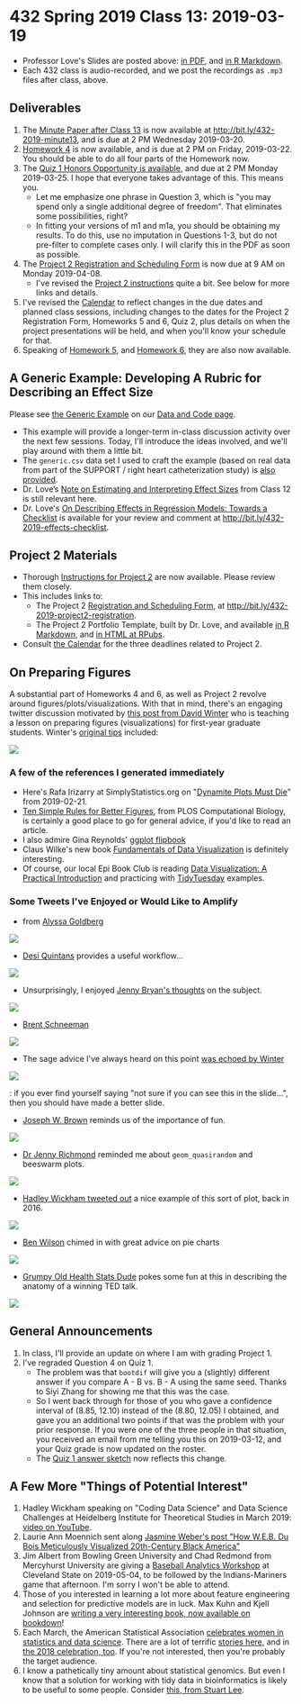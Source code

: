 # 432 Spring 2019 Class 13: 2019-03-19

- Professor Love's Slides are posted above: [in PDF](https://github.com/THOMASELOVE/2019-432/blob/master/slides/class13/432_2019_slides13.pdf), and [in R Markdown](https://github.com/THOMASELOVE/2019-432/blob/master/slides/class13/432_2019_slides13.Rmd). 
- Each 432 class is audio-recorded, and we post the recordings as `.mp3` files after class, above.

## Deliverables

1. The [Minute Paper after Class 13](http://bit.ly/432-2019-minute13) is now available at http://bit.ly/432-2019-minute13, and is due at 2 PM Wednesday 2019-03-20.
2. [Homework 4](https://github.com/THOMASELOVE/2019-432/tree/master/homework/homework4) is now available, and is due at 2 PM on Friday, 2019-03-22. You should be able to do all four parts of the Homework now.
3. The [Quiz 1 Honors Opportunity is available](https://github.com/THOMASELOVE/2019-432/blob/master/quizzes/quiz1_honors/README.md), and  due at 2 PM Monday 2019-03-25. I hope that everyone takes advantage of this. This means you.
    - Let me emphasize one phrase in Question 3, which is "you may spend only a single additional degree of freedom". That eliminates some possibilities, right?
    - In fitting your versions of m1 and m1a, you should be obtaining my results. To do this, use no imputation in Questions 1-3, but do not pre-filter to complete cases only. I will clarify this in the PDF as soon as possible.
4. The [Project 2 Registration and Scheduling Form](http://bit.ly/432-2019-project2-registration) is now due at 9 AM on Monday 2019-04-08. 
    - I've revised the [Project 2 instructions](https://github.com/THOMASELOVE/2019-432/tree/master/projects/project2) quite a bit. See below for more links and details.
5. I've revised the [Calendar](https://github.com/THOMASELOVE/2019-432/blob/master/calendar.md) to reflect changes in the due dates and planned class sessions, including changes to the dates for the Project 2 Registration Form, Homeworks 5 and 6, Quiz 2, plus details on when the project presentations will be held, and when you'll know your schedule for that.
6. Speaking of [Homework 5](https://github.com/THOMASELOVE/2019-432/tree/master/homework/homework5), and [Homework 6](https://github.com/THOMASELOVE/2019-432/tree/master/homework/homework6), they are also now available.

## A Generic Example: Developing A Rubric for Describing an Effect Size

Please see [the Generic Example](https://github.com/THOMASELOVE/2019-432/tree/master/data-and-code/generic_example) on our [Data and Code page](https://github.com/THOMASELOVE/2019-432/tree/master/data-and-code). 
- This example will provide a longer-term in-class discussion activity over the next few sessions. Today, I'll introduce the ideas involved, and we'll play around with them a little bit.
- The `generic.csv` data set I used to craft the example (based on real data from part of the SUPPORT / right heart catheterization study) is [also provided](https://github.com/THOMASELOVE/2019-432/blob/master/data-and-code/generic_example/data/generic.csv). 
- Dr. Love’s [Note on Estimating and Interpreting Effect Sizes](https://github.com/THOMASELOVE/2019-432/blob/master/slides/class12/class12note.pdf) from Class 12 is still relevant here.
- Dr. Love's [On Describing Effects in Regression Models: Towards a Checklist](http://bit.ly/432-2019-effects-checklist) is available for your review and comment at http://bit.ly/432-2019-effects-checklist.

## Project 2 Materials

- Thorough [Instructions for Project 2](https://github.com/THOMASELOVE/2019-432/tree/master/projects/project2) are now available. Please review them closely.
- This includes links to:
    - The Project 2 [Registration and Scheduling Form](http://bit.ly/432-2019-project2-registration), at http://bit.ly/432-2019-project2-registration.
    - The Project 2 Portfolio Template, built by Dr. Love, and available [in R Markdown](https://github.com/THOMASELOVE/2019-432/blob/master/projects/project2/project2-template-432-2019.Rmd), and [in HTML at RPubs](http://rpubs.com/TELOVE/project2-template-432-2019).
- Consult [the Calendar](https://github.com/THOMASELOVE/2019-432/blob/master/calendar.md) for the three deadlines related to Project 2.

## On Preparing Figures

A substantial part of Homeworks 4 and 6, as well as Project 2 revolve around figures/plots/visualizations. With that in mind, there's an engaging twitter discussion motivated by [this post from David Winter](https://twitter.com/TheAtavism/status/1104866769242513408) who is teaching a lesson on preparing figures (visualizations) for first-year graduate students. Winter's [original tips](https://twitter.com/TheAtavism/status/1104866769242513408) included:

![](https://github.com/THOMASELOVE/2019-432/blob/master/slides/class13/figures/winter1_tw.PNG)

### A few of the references I generated immediately

- Here's Rafa Irizarry at SimplyStatistics.org on "[Dynamite Plots Must Die](https://simplystatistics.org/2019/02/21/dynamite-plots-must-die/)" from 2019-02-21.
- [Ten Simple Rules for Better Figures](https://journals.plos.org/ploscompbiol/article?id=10.1371/journal.pcbi.1003833), from PLOS Computational Biology, is certainly a good place to go for general advice, if you'd like to read an article.
- I also admire Gina Reynolds' [ggplot flipbook](https://evamaerey.github.io/ggplot_flipbook/ggplot_flipbook_xaringan.html#1)
- Claus Wilke's new book [Fundamentals of Data Visualization](https://serialmentor.com/dataviz/) is definitely interesting.
- Of course, our local Epi Book Club is reading [Data Visualization: A Practical Introduction](http://socviz.co/) and practicing with [TidyTuesday](https://github.com/rfordatascience/tidytuesday) examples.

### Some Tweets I've Enjoyed or Would Like to Amplify

- from [Alyssa Goldberg](https://twitter.com/WireMonkey/status/1105113772119769088) 

![](https://github.com/THOMASELOVE/2019-432/blob/master/slides/class13/figures/alyssa-tw.PNG)

- [Desi Quintans](https://twitter.com/eco_desi/status/1104897902487334912) provides a useful workflow...

![](https://github.com/THOMASELOVE/2019-432/blob/master/slides/class13/figures/desi_tw.PNG)

- Unsurprisingly, I enjoyed [Jenny Bryan's thoughts](https://twitter.com/jennybryan/status/1104885181570211840) on the subject.

![](https://github.com/THOMASELOVE/2019-432/blob/master/slides/class13/figures/jennybryan-tw.PNG)

- [Brent Schneeman](https://twitter.com/schnee/status/1104913743023144960)

![](https://github.com/THOMASELOVE/2019-432/blob/master/slides/class13/figures/brent_tw.PNG)

- The sage advice I've always heard on this point [was echoed by Winter](https://twitter.com/TheAtavism/status/1104925150053453824)

![](https://github.com/THOMASELOVE/2019-432/blob/master/slides/class13/figures/winter2_tw.PNG)

: if you ever find yourself saying "not sure if you can see this in the slide...", then you should have made a better slide.

- [Joseph W. Brown](https://twitter.com/j0sephwb/status/1104885917880217601) reminds us of the importance of fun.

![](https://github.com/THOMASELOVE/2019-432/blob/master/slides/class13/figures/joseph_tw.PNG)

- [Dr Jenny Richmond](https://twitter.com/JenRichmondPhD/status/1104979375152222208) reminded me about `geom_quasirandom` and beeswarm plots.

![](https://github.com/THOMASELOVE/2019-432/blob/master/slides/class13/figures/drjenny-tw.PNG)

- [Hadley Wickham tweeted out](https://twitter.com/hadleywickham/status/765893450172473344) a nice example of this sort of plot, back in 2016.

![](https://github.com/THOMASELOVE/2019-432/blob/master/slides/class13/figures/hadley_quasirandom_tw.PNG)

- [Ben Wilson](https://twitter.com/N_BenWilson_Z/status/1104896184336826368) chimed in with great advice on pie charts

![](https://github.com/THOMASELOVE/2019-432/blob/master/slides/class13/figures/ben_tw.PNG)

- [Grumpy Old Health Stats Dude](https://twitter.com/healthstatsdude/status/1105126175557353472) pokes some fun at this in describing the anatomy of a winning TED talk.

![](https://github.com/THOMASELOVE/2019-432/blob/master/slides/class13/figures/winningTEDtalk.PNG)


## General Announcements

1. In class, I'll provide an update on where I am with grading Project 1.
2. I've regraded Question 4 on Quiz 1.
    - The problem was that `bootdif` will give you a (slightly) different answer if you compare A - B vs. B - A using the same seed. Thanks to Siyi Zhang for showing me that this was the case.
    - So I went back through for those of you who gave a confidence interval of (8.85, 12.10) instead of the (8.80, 12.05) I obtained, and gave you an additional two points if that was the problem with your prior response. If you were one of the three people in that situation, you received an email from me telling you this on 2019-03-12, and your Quiz grade is now updated on the roster.
    - The [Quiz 1 answer sketch](https://github.com/THOMASELOVE/2019-432/blob/master/quizzes/quiz1_materials/sketch_quiz_01_2019.pdf) now reflects this change.
   

## A Few More "Things of Potential Interest"

1. Hadley Wickham speaking on "Coding Data Science" and Data Science Challenges at Heidelberg Institute for Theoretical Studies in March 2019: [video on YouTube](https://t.co/kndx3PVMaQ).
2. Laurie Ann Moennich sent along [Jasmine Weber's post "How W.E.B. Du Bois Meticulously Visualized 20th-Century Black America"](https://hyperallergic.com/476334/how-w-e-b-du-bois-meticulously-visualized-20th-century-black-america/)
3. Jim Albert from Bowling Green University and Chad Redmond from Mercyhurst University are giving a [Baseball Analytics Workshop](https://sites.google.com/view/cleveland-asa/university-outreach/asa-baseball-day) at Cleveland State on 2019-05-04, to be followed by the Indians-Mariners game that afternoon. I'm sorry I won't be able to attend.
4. Those of you interested in learning a lot more about feature engineering and selection for predictive models are in luck. Max Kuhn and Kjell Johnson are [writing a very interesting book, now available on bookdown](https://bookdown.org/max/FES/)!
5. Each March, the American Statistical Association [celebrates women in statistics and data science](https://www.youtube.com/watch?v=y2udE5N4l_4). There are a lot of terrific [stories here](http://magazine.amstat.org/statisticians-in-history/wis/?utm_content=buffer43082&utm_medium=social&utm_source=twitter.com&utm_campaign=buffer), and in [the 2018 celebration, too](https://magazine.amstat.org/statisticians-in-history/wis/wis_2018/). If you're not interested, then you're probably the target audience.
6. I know a pathetically tiny amount about statistical genomics. But even I know that a solution for working with tidy data in bioinformatics is likely to be useful to some people. Consider [this, from Stuart Lee](https://sa-lee.github.io/plyranges/).

